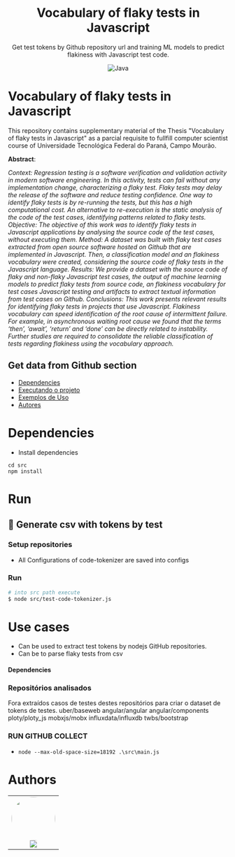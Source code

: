 <h1 align="center">Vocabulary of flaky tests in Javascript</h1>
<p href="#descricao" align="center">Get test tokens by Github repository url and training ML models to predict flakiness with Javascript test code.</p>

<div align="center">
  <img alt="Java" src="https://img.shields.io/badge/javascript-%23ED8B00.svg?style=for-the-badge&logo=javascript&logoColor=white"/>
</div>


# Vocabulary of flaky tests in Javascript

This repository contains supplementary material of the Thesis "Vocabulary of flaky tests in Javascript" as a parcial requisite to fullfill computer scientist course of Universidade Tecnológica Federal do Paraná, Campo Mourão. 

**Abstract**: 

*Context: Regression testing is a software verification and validation activity in modern software engineering. In this activity, tests can fail without any implementation change, characterizing a flaky test. Flaky tests may delay the release of the software and reduce testing confidence. One way to identify flaky tests is by re-running the tests, but this has a high computational cost. An alternative to re-execution is the static analysis of the code of the test cases, identifying patterns related to flaky tests. Objective: The objective of this work was to identify flaky tests in Javascript applications by analysing the source code of the test cases, without executing them. Method: A dataset was built with flaky test cases extracted from open source software hosted on Github that are implemented in Javascript. Then, a classification model and an flakiness vocabulary were created, considering the source code of flaky tests in the Javascript language. Results: We provide a dataset with the source code of flaky and non-flaky Javascript test cases, the output of machine learning models to predict flaky tests from source code, an flakiness vocabulary for test cases Javascript testing and artifacts to extract textual information from test cases on Github. Conclusions: This work presents relevant results for identifying flaky tests in projects that use Javascript. Flakiness vocabulary can speed identification of the root cause of intermittent failure. For example, in asynchronous waiting root cause we found that the terms ‘then’, ‘await’, ‘return’ and ‘done’ can be directly related to instability. Further studies are required to consolidate the reliable classification of tests regarding flakiness using the vocabulary approach.*




## Get data from Github section

<!--ts-->

- [Dependencies](#dependencies)
- [Executando o projeto](#run)
- [Exemplos de Uso](#use-cases)
- [Autores](#authors)
<!--te-->

# Dependencies

- Install dependencies

```shell
cd src
npm install
```

# Run

## 🎲 Generate csv with tokens by test

### Setup repositories

- All Configurations of code-tokenizer are saved into configs

### Run

```bash
# into src path execute
$ node src/test-code-tokenizer.js
```

# Use cases

- Can be used to extract test tokens by nodejs GitHub repositories.
- Can be to parse flaky tests from csv

#### Dependencies


### Repositórios analisados

Fora extraídos casos de testes destes repositórios para criar o dataset de tokens de testes.
uber/baseweb
angular/angular
angular/components
ploty/ploty_js
mobxjs/mobx
influxdata/influxdb
twbs/bootstrap

### RUN GITHUB COLLECT

- `node --max-old-space-size=18192 .\src\main.js`

# Authors

<table>
  <tr>
    <td align="center"><a href="https://www.linkedin.com/in/rafael-rampim-soratto-a42793190/"><img style="border-radius: 50%;" src="https://avatars.githubusercontent.com/u/38047989?v=4" width="100px;" alt=""/></a><br /><a href="https://www.linkedin.com/in/rafael-rampim-soratto-a42793190/" title="Rafael Soratto"><img href="https://www.linkedin.com/in/rafael-rampim-soratto-a42793190/" src="https://img.shields.io/badge/-RafaelSoratto-0077B5?style=flat&logo=Linkedin&logoColor=white&link=https://www.linkedin.com/in/rafael-rampim-soratto-a42793190/"></a></td>
  </tr>
</table>
